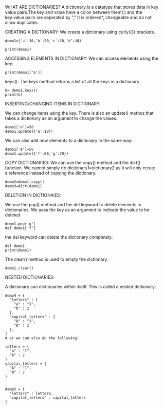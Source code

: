 
WHAT ARE DICTIONARIES?
A dictionary is a datatype that stores data in key value pairs.The key and value have a colon between them(:) and the key:value pairs are seperated by "," It is ordered*, changeable and do not allow duplicates.

CREATING A DICTIONARY:
We create a dictionary using curly({}) brackets.
~~~
demo1={'a':10,'b':20,'c':30,'d':40}

print(demo1)
~~~

ACCESSING ELEMENTS IN DICTIONARY:
We can access elements using the key:
~~~
print(demo1['a'])
~~~

keys(): The keys method returns a list of all the keys in a dictionary
~~~
k= demo1.keys()
print(k)
~~~

INSERTING/CHANGING ITEMS IN DICTIONARY:

We can change items using the key. There is also an update() methos that takes a dictionary as an argument to change the values.
~~~
demo1['a']=50
demo1.update({'a':10})
~~~

We can also add new elements to a dictionary in the same way:

~~~
demo1['e']=50
demo1.update({'f':60,'g':70})
~~~
COPY DICTIONARIES:
We can use the copy() method and the dict() function. We cannot simply do dictionary1=dictionary2 as it will only create a reference instead of copying the dictionary.

~~~
demo2=demo1.copy()
demo3=dict(demo1)
~~~
DELETION IN DICTIONAIES:

We use the pop() method and the del keyword to delete elements in dictionaries. We pass the key as an argument to indicate the value to be deleted

~~~
demo1.pop('g')
del demo1['f']
~~~

the del keyword can delete the dictionary completely:
~~~
del demo1
print(demo1)
~~~

The clear() method is used to empty the dictionary.
~~~
demo1.clear()
~~~


NESTED DICTIONARIES:

A dictionary can dictionaries within itself. This is called a nested dictionary:
~~~
demo4 = {
  "letters" : {
    "a" : "1",
    "b" : 2
  },
  "capital_letters" : {
    "A" : "1",
    "B" : 2
  },
}
# or we can also do the following:

letters = {
  "a" : "1",
  "b" : 2
}
capital_letters = {
  "A" : "1",
  "B" : 2
}


demo5 = {
  "letters" : letters,
  "capital_letters" : capital_letters
}
~~~


